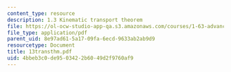 ```yaml
---
content_type: resource
description: 1.3 Kinematic transport theorem
file: https://ol-ocw-studio-app-qa.s3.amazonaws.com/courses/1-63-advanced-fluid-dynamics-of-the-environment-fall-2002/4bbeb3c0de9503422b6049d2f9760af9_13transthm.pdf
file_type: application/pdf
parent_uid: 8e97ad61-5a17-09fa-6ecd-9633ab2ab9d9
resourcetype: Document
title: 13transthm.pdf
uid: 4bbeb3c0-de95-0342-2b60-49d2f9760af9
---
```

